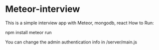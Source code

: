 # Meteor-interview
This is a simple interview app with Meteor, mongodb, react
How to Run:

npm install
meteor run

You can change the admin authentication info in /server/main.js
